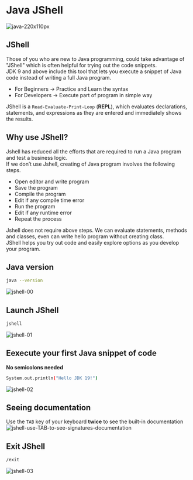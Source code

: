# Java JShell
![java-220x110px](https://github.com/danielurra/java-jshell/assets/51704179/34ad2576-5bfb-4b95-96e4-3675e4723886)

## JShell
Those of you who are new to Java programming, could take advantage of "JShell" which is often helpful for trying out the code snippets.<br>
JDK 9 and above include this tool that lets you execute a snippet of Java code instead of writing a full Java program.<br>
* For Beginners -> Practice and Learn the syntax
* For Developers -> Execute part of program in simple way
  
JShell is a `Read-Evaluate-Print-Loop` (**REPL**), which evaluates declarations, statements, and expressions as they are entered and immediately shows the 
results.<br>
## Why use JShell?
Jshell has reduced all the efforts that are required to run a Java program and test a business logic.<br>
If we don’t use Jshell, creating of Java program involves the following steps.<br>
* Open editor and write program
* Save the program
* Compile the program
* Edit if any compile time error
* Run the program
* Edit if any runtime error
* Repeat the process
  
Jshell does not require above steps. We can evaluate statements, methods and classes, even can write hello program without creating class.<br>
JShell helps you try out code and easily explore options as you develop your program.<br>
## Java version
```bash
java --version
```
![jshell-00](https://github.com/danielurra/java/assets/51704179/d18fbe3a-35ac-4088-a9c7-fca64626d53d)
## Launch JShell
```bash
jshell
```
![jshell-01](https://github.com/danielurra/java/assets/51704179/45345190-7348-4e1d-8361-ad5883d8442f)
## Eexecute your first Java snippet of code
**No semicolons needed**</br>
```bash
System.out.println("Hello JDK 19!")
```
![jshell-02](https://github.com/danielurra/java/assets/51704179/39fbe7de-e7a1-46c3-b2bc-63f6941b2d1c)
## Seeing documentation
Use the `TAB` key of your keyboard **twice** to see the built-in documentation
![jshell-use-TAB-to-see-signatures-documentation](https://github.com/danielurra/java/assets/51704179/f9c5ecfa-1b8f-4e6c-b435-f37ad04a7686)

## Exit JShell
```bash
/exit
```
![jshell-03](https://github.com/danielurra/java/assets/51704179/0370a258-e7b6-4354-9803-76bab3890759)
